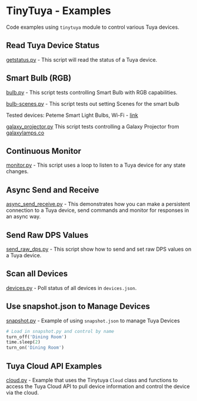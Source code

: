 # TinyTuya - Examples

Code examples using `tinytuya` module to control various Tuya devices.

## Read Tuya Device Status

[getstatus.py](getstatus.py) - This script will read the status of a Tuya device. 

## Smart Bulb (RGB) 

[bulb.py](bulb.py) - This script tests controlling Smart Bulb with RGB capabilities.  

[bulb-scenes.py](bulb-scenes.py) - This script tests out setting Scenes for the smart bulb 

Tested devices:  Peteme Smart Light Bulbs, Wi-Fi - [link](https://www.amazon.com/gp/product/B07MKDLV1V/)

[galaxy_projector.py](galaxy_projector.py) This script tests controlling a Galaxy Projector from [galaxylamps.co](https://eu.galaxylamps.co/collections/all/products/galaxy-projector)

## Continuous Monitor

[monitor.py](monitor.py) - This script uses a loop to listen to a Tuya device for any state changes.  

## Async Send and Receive

[async_send_receive.py](async_send_receive.py) - This demonstrates how you can make a persistent connection to a Tuya device, send commands and monitor for responses in an async way.

## Send Raw DPS Values

[send_raw_dps.py](send_raw_dps.py) - This script show how to send and set raw DPS values on a Tuya device. 

## Scan all Devices

[devices.py](devices.py) - Poll status of all devices in `devices.json`.

## Use snapshot.json to Manage Devices

[snapshot.py](snapshot.py) - Example of using `snapshot.json` to manage Tuya Devices

```python
# Load in snapshot.py and control by name
turn_off('Dining Room')
time.sleep(2)
turn_on('Dining Room')
```

## Tuya Cloud API Examples

[cloud.py](cloud.py) -  Example that uses the Tinytuya `Cloud` class and functions to access the Tuya Cloud API to pull device information and control the device via the cloud.